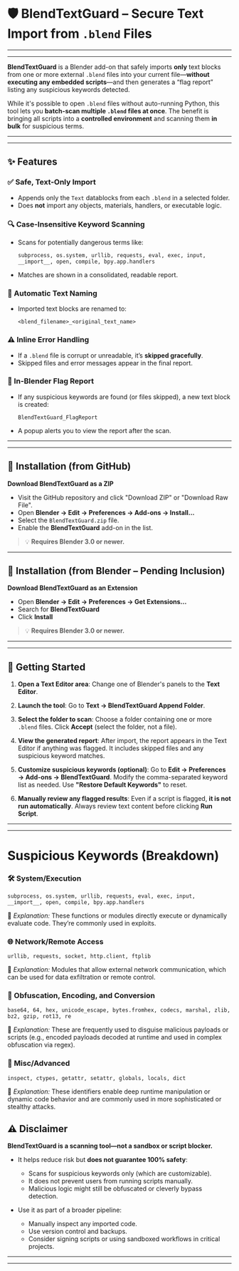 
# 🛡️ BlendTextGuard – Secure Text Import from `.blend` Files
---
---

**BlendTextGuard** is a Blender add-on that safely imports **only** text blocks from one or more external `.blend` files into your current file—**without executing any embedded scripts**—and then generates a “flag report” listing any suspicious keywords detected.

While it's possible to open `.blend` files without auto-running Python, this tool lets you **batch-scan multiple `.blend` files at once**. The benefit is bringing all scripts into a **controlled environment** and scanning them **in bulk** for suspicious terms.

---
---

## ✨ Features

### ✅ Safe, Text-Only Import  
- Appends only the `Text` datablocks from each `.blend` in a selected folder.  
- Does **not** import any objects, materials, handlers, or executable logic.

### 🔍 Case-Insensitive Keyword Scanning  
- Scans for potentially dangerous terms like:
  ```
  subprocess, os.system, urllib, requests, eval, exec, input, __import__, open, compile, bpy.app.handlers
  ```
- Matches are shown in a consolidated, readable report.

### 🧾 Automatic Text Naming  
- Imported text blocks are renamed to:  
  ```
  <blend_filename>_<original_text_name>
  ```

### ⚠️ Inline Error Handling  
- If a `.blend` file is corrupt or unreadable, it’s **skipped gracefully**.  
- Skipped files and error messages appear in the final report.

### 📝 In-Blender Flag Report  
- If any suspicious keywords are found (or files skipped), a new text block is created:
  ```
  BlendTextGuard_FlagReport
  ```
- A popup alerts you to view the report after the scan.

---
---

## 🔧 Installation (from GitHub)

**Download BlendTextGuard as a ZIP**  
 - Visit the GitHub repository and click "Download ZIP" or "Download Raw File". 
 - Open **Blender → Edit → Preferences → Add-ons → Install…**  
 - Select the `BlendTextGuard.zip` file.  
 - Enable the **BlendTextGuard** add-on in the list.

> 💡 **Requires Blender 3.0 or newer.**

---

## 🔧 Installation (from Blender – Pending Inclusion)

**Download BlendTextGuard as an Extension**  
 - Open **Blender → Edit → Preferences → Get Extensions...**  
 - Search for **BlendTextGuard**  
 - Click **Install**

> 💡 **Requires Blender 3.0 or newer.**

---
---

## 🚀 Getting Started

1. **Open a Text Editor area**: Change one of Blender's panels to the **Text Editor**.

2. **Launch the tool**: Go to **Text → BlendTextGuard Append Folder**.

3. **Select the folder to scan**: Choose a folder containing one or more `.blend` files. Click **Accept** (select the folder, not a file).

4. **View the generated report**: After import, the report appears in the Text Editor if anything was flagged. It includes skipped files and any suspicious keyword matches.

5. **Customize suspicious keywords (optional)**: Go to **Edit → Preferences → Add-ons → BlendTextGuard**. Modify the comma-separated keyword list as needed. Use **"Restore Default Keywords"** to reset.

6. **Manually review any flagged results**: Even if a script is flagged, **it is not run automatically**. Always review text content before clicking **Run Script**.

---
---

# Suspicious Keywords (Breakdown)
 ### 🛠️ System/Execution
`subprocess, os.system, urllib, requests, eval, exec, input, __import__, open, compile, bpy.app.handlers`

📝 _Explanation:_ These functions or modules directly execute or dynamically evaluate code. They’re commonly used in exploits.

### 🌐 Network/Remote Access
`urllib, requests, socket, http.client, ftplib`

📝 _Explanation:_ Modules that allow external network communication, which can be used for data exfiltration or remote control.

### 🧪 Obfuscation, Encoding, and Conversion
`base64, 64, hex, unicode_escape, bytes.fromhex, codecs, marshal, zlib, bz2, gzip, rot13, re`
    
📝 _Explanation:_ These are frequently used to disguise malicious payloads or scripts (e.g., encoded payloads decoded at runtime and used in complex obfuscation via regex).

### 🔧 Misc/Advanced
`inspect, ctypes, getattr, setattr, globals, locals, dict`

📝 _Explanation:_ These identifiers enable deep runtime manipulation or dynamic code behavior and are commonly used in more sophisticated or stealthy attacks.

## ⚠️ Disclaimer

**BlendTextGuard is a scanning tool—not a sandbox or script blocker.**

- It helps reduce risk but **does not guarantee 100% safety**:
  - Scans for suspicious keywords only (which are customizable).
  - It does not prevent users from running scripts manually.
  - Malicious logic might still be obfuscated or cleverly bypass detection.

- Use it as part of a broader pipeline:
  - Manually inspect any imported code.
  - Use version control and backups.
  - Consider signing scripts or using sandboxed workflows in critical projects.

---
---

